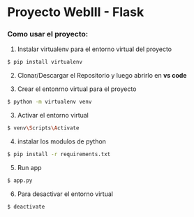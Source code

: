 # Proyecto WebIII - Flask 

### Como usar el proyecto:


1. Instalar virtualenv para el entorno virtual del proyecto
``` sh
$ pip install virtualenv
```

2. Clonar/Descargar el Repositorio y luego abrirlo en **vs code**

3. Crear el entonrno virtual para el proyecto
``` sh
$ python -m virtualenv venv
```

3. Activar el entorno virtual

``` sh
$ venv\Scripts\Activate
```

4.  instalar los modulos de python

``` sh
$ pip install -r requirements.txt 
```

5. Run app
``` sh
$ app.py 
```
6. Para desactivar el entorno virtual 
``` sh
$ deactivate
```
